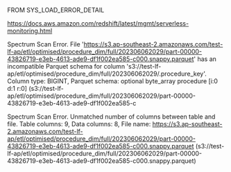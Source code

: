 FROM SYS_LOAD_ERROR_DETAIL

https://docs.aws.amazon.com/redshift/latest/mgmt/serverless-monitoring.html



Spectrum Scan Error. File 'https://s3.ap-southeast-2.amazonaws.com/test-lf-ap/etl/optimised/procedure_dim/full/202306062029/part-00000-43826719-e3eb-4613-ade9-df1f002ea585-c000.snappy.parquet' has an incompatible Parquet schema for column 's3://test-lf-ap/etl/optimised/procedure_dim/full/202306062029/.procedure_key'. Column type: BIGINT, Parquet schema: optional byte_array procedure [i:0 d:1 r:0] (s3://test-lf-ap/etl/optimised/procedure_dim/full/202306062029/part-00000-43826719-e3eb-4613-ade9-df1f002ea585-c


Spectrum Scan Error. Unmatched number of columns between table and file. Table columns: 9, Data columns: 8, File name: https://s3.ap-southeast-2.amazonaws.com/test-lf-ap/etl/optimised/procedure_dim/full/202306062029/part-00000-43826719-e3eb-4613-ade9-df1f002ea585-c000.snappy.parquet (s3://test-lf-ap/etl/optimised/procedure_dim/full/202306062029/part-00000-43826719-e3eb-4613-ade9-df1f002ea585-c000.snappy.parquet)                                                                                                 